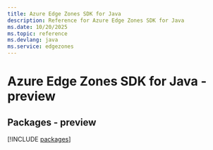 ```yaml
---
title: Azure Edge Zones SDK for Java
description: Reference for Azure Edge Zones SDK for Java
ms.date: 10/20/2025
ms.topic: reference
ms.devlang: java
ms.service: edgezones
---
```

# Azure Edge Zones SDK for Java - preview
## Packages - preview
[!INCLUDE [packages](edge-zones-index.md)]